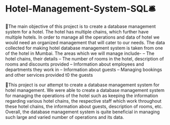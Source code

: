# Hotel-Management-System-SQL🛎
🎯The main objective of this project is to create a database management system for a hotel. The hotel has multiple chains, which further have multiple hotels. In order to manage all the operations and data of hotel we would need an organized management that will cater to our needs. The data collected for making hotel database management system is taken from one of the hotel in Mumbai. The areas which we will manage include- 
–	The hotel chains, their details
–	The number of rooms in the hotel, description of rooms and discounts provided
–	Information about employees and departments they work in
–	Information about guests
–	Managing bookings and other services provided t0 the guests

🚩This project is our attempt to create a database management system for hotel management. We were able to create a database management system for managing the operations of the hotel such as keeping the information regarding various hotel chains, the respective staff which work throughout these hotel chains, the information about guests, description of rooms, etc. Overall, the database management system is quite beneficial in managing such large and varied number of operations and its data.
